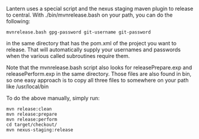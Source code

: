 Lantern uses a special script and the nexus staging maven plugin to release to central. With ./bin/mvnrelease.bash on your path, you can do the following:

```
mvnrelease.bash gpg-password git-username git-password
```

in the same directory that has the pom.xml of the project you want to release. That will automatically supply your usernames and passwords when the various called subroutines require them.

Note that the mvnrelease.bash script also looks for releasePrepare.exp and releasePerform.exp in the same directory. Those files are also found in bin, so one easy approach is to copy all three files to somewhere on your path like /usr/local/bin

To do the above manually, simply run:

```
mvn release:clean
mvn release:prepare
mvn release:perform
cd target/checkout/ 
mvn nexus-staging:release
```